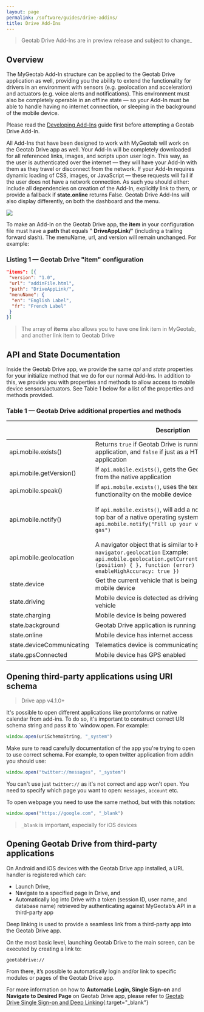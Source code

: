 ```yaml
---
layout: page
permalink: /software/guides/drive-addins/
title: Drive Add-Ins
---
```


> Geotab Drive Add-Ins are in preview release and subject to change_

## Overview

The MyGeotab Add-In structure can be applied to the Geotab Drive application as well, providing you the ability to extend the functionality for drivers in an environment with sensors (e.g. geolocation and acceleration) and actuators (e.g. voice alerts and notifications). This environment must also be completely operable in an offline state — so your Add-In must be able to handle having no internet connection, or sleeping in the background of the mobile device.

Please read the [Developing Add-Ins](../developing-addins) guide first before attempting a Geotab Drive Add-In.

All Add-Ins that have been designed to work with MyGeotab will work on the Geotab Drive app as well. Your Add-In will be completely downloaded for all referenced links, images, and scripts upon user login. This way, as the user is authenticated over the internet — they will have your Add-In with them as they travel or disconnect from the network. If your Add-In requires dynamic loading of CSS, images, or JavaScript — these requests will fail if the user does not have a network connection. As such you should either: include all dependencies on creation of the Add-In, explicitly link to them, or provide a fallback if **state.online** returns False. Geotab Drive Add-Ins will also display differently, on both the dashboard and the menu.

 ![]({{site.baseurl}}/software/guides/drive-addins_0.png)

To make an Add-In on the Geotab Drive app, the **item** in your configuration file must have a **path** that equals " **DriveAppLink/**" (including a trailing forward slash). The menuName, url, and version will remain unchanged. For example:

### Listing 1 — Geotab Drive "item" configuration

```json
"items": [{
 "version": "1.0",
 "url": "addinFile.html",
 "path": "DriveAppLink/",
 "menuName": {
  "en": "English Label",
  "fr": "French Label"
 }
}]
```

> The array of **items** also allows you to have one link item in MyGeotab, and another link item to Geotab Drive

## API and State Documentation

Inside the Geotab Drive app, we provide the same _api_ and _state_ properties for your initialize method that we do for our normal Add-Ins. In addition to this, we provide you with properties and methods to allow access to mobile device sensors/actuators. See Table 1 below for a list of the properties and methods provided.

### Table 1 — Geotab Drive additional properties and methods

|   | **Description** | **Parameters** | **Return Type** |
| --- | --- | --- | --- |
| api.mobile.exists() | Returns `true` if Geotab Drive is running within a native application, and `false` if just as a HTML5 web application | None | Boolean |
| api.mobile.getVersion() | If `api.mobile.exists()`, gets the Geotab Drive version from the native application | None | String |
| api.mobile.speak() | If `api.mobile.exists()`, uses the text to speech functionality on the mobile device | String | Void |
| api.mobile.notify() | If `api.mobile.exists()`, will add a notification to the top bar of a native operating system Example: `api.mobile.notify("Fill up your vehicle", "Low on gas")` | String[Message], String[Title], String[Id], [String[JsonData]], [Boolean[Permanent]] | Void |
| api.mobile.geolocation | A navigator object that is similar to HTML5 `navigator.geolocation` Example: `api.mobile.geolocation.getCurrentPosition(function (position) { }, function (error) { }, { enableHighAccuracy: true })` | None | None |
| state.device | Get the current vehicle that is being connected to the mobile device | None | String |
| state.driving | Mobile device is detected as driving with the current vehicle | None | Boolean |
| state.charging | Mobile device is being powered | None | Boolean |
| state.background | Geotab Drive application is running in the background | None | Boolean |
| state.online | Mobile device has internet access | None | Boolean |
| state.deviceCommunicating | Telematics device is communicating to the server | None | Boolean |
| state.gpsConnected | Mobile device has GPS enabled | None | Boolean |

## Opening third-party applications using URI schema

> Drive app v4.1.0+

It's possible to open different applications like prontoforms or native calendar from add-ins. To do so, it's important to construct correct URI schema string and pass it to `window.open. For example:

```javascript
window.open(uriSchemaString, "_system")
```

Make sure to read carefully documentation of the app you're trying to open to use correct schema. For example, to open twitter application from addin you should use:

```javascript
window.open("twitter://messages", "_system")
```

You can't use just `twitter://` as it's not correct and app won't open. You need to specify which page you want to open: `messages`, `account` etc.

To open webpage you need to use the same method, but with this notation:

```javascript
window.open("https://google.com", "_blank")
```

> `_blank` is important, especially for iOS devices


## Opening Geotab Drive from third-party applications

On Android and iOS devices with the Geotab Drive app installed, a URL handler is registered which can:

* Launch Drive,
* Navigate to a specified page in Drive, and
* Automatically log into Drive with a token (session ID, user name, and database name) retrieved by authenticating against MyGeotab’s API in a third-party app

Deep linking is used to provide a seamless link from a third-party app into the Geotab Drive app.

On the most basic level, launching Geotab Drive to the main screen, can be executed by creating a link to:

    geotabdrive://

From there, it’s possible to automatically login and/or link to specific modules or pages of the Geotab Drive app.

For more information on how to **Automatic Login, Single Sign-on** and **Navigate to Desired Page** on Geotab Drive app, please refer to [Geotab Drive Single Sign-on and Deep Linking](https://docs.google.com/document/d/1RwIaVmQ6VEYF9BIMlM4Bp2zWP5ulDX5Xh4NVINPDYzA){:target="_blank"}
